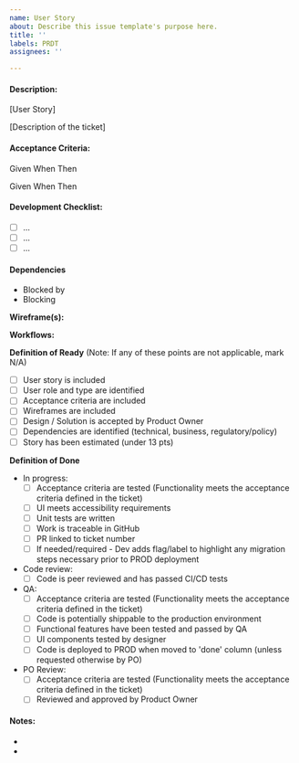 ```yaml
---
name: User Story
about: Describe this issue template's purpose here.
title: ''
labels: PRDT
assignees: ''

---
```


#### Description:

[User Story]

[Description of the ticket]

#### Acceptance Criteria:

Given
When
Then 

Given
When
Then

#### Development Checklist:

- [ ] ...
- [ ] ...
- [ ] ...

#### Dependencies

- Blocked by
- Blocking

**Wireframe(s):**


**Workflows:**


**Definition of Ready** (Note: If any of these points are not applicable, mark N/A)

- [ ] User story is included
- [ ] User role and type are identified
- [ ] Acceptance criteria are included
- [ ] Wireframes are included
- [ ] Design / Solution is accepted by Product Owner
- [ ] Dependencies are identified (technical, business, regulatory/policy)
- [ ] Story has been estimated (under 13 pts)

**Definition of Done** 
- In progress:
  - [ ] Acceptance criteria are tested (Functionality meets the acceptance criteria defined in the ticket)
  - [ ] UI meets accessibility requirements
  - [ ] Unit tests are written
  - [ ] Work is traceable in GitHub
  - [ ] PR linked to ticket number
  - [ ] If needed/required - Dev adds flag/label to highlight any migration steps necessary prior to PROD deployment
- Code review:
  - [ ] Code is peer reviewed and has passed CI/CD tests
- QA:
  - [ ] Acceptance criteria are tested (Functionality meets the acceptance criteria defined in the ticket)
  - [ ] Code is potentially shippable to the production environment
  - [ ] Functional features have been tested and passed by QA
  - [ ] UI components tested by designer
  - [ ] Code is deployed to PROD when moved to 'done' column (unless requested otherwise by PO)
- PO Review:
  - [ ] Acceptance criteria are tested (Functionality meets the acceptance criteria defined in the ticket)
  - [ ] Reviewed and approved by Product Owner

#### Notes:
- 
-

